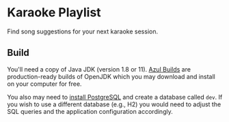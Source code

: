# Karaoke Playlist

Find song suggestions for your next karaoke session.

## Build

You'll need a copy of Java JDK (version 1.8 or 11).
[Azul Builds](https://www.azul.com/downloads/?package=jdk)
are production-ready builds of OpenJDK which you may download
and install on your computer for free.

You also may need to
[install PostgreSQL](https://www.postgresql.org/download/) and
create a database called `dev`.
If you wish to use a different database (e.g., H2) you would
need to adjust the SQL  queries and the application configuration
accordingly.